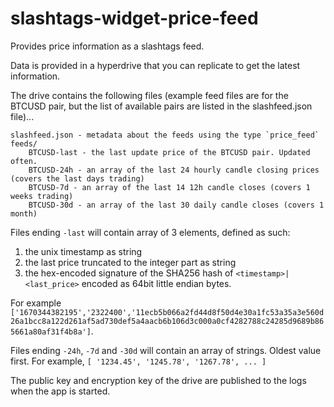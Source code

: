 # slashtags-widget-price-feed

Provides price information as a slashtags feed.

Data is provided in a hyperdrive that you can replicate to get the latest information.

The drive contains the following files (example feed files are for the BTCUSD pair, but the list of available pairs are listed in the slashfeed.json file)...

```
slashfeed.json - metadata about the feeds using the type `price_feed`
feeds/
    BTCUSD-last - the last update price of the BTCUSD pair. Updated often.
    BTCUSD-24h - an array of the last 24 hourly candle closing prices (covers the last days trading)
    BTCUSD-7d - an array of the last 14 12h candle closes (covers 1 weeks trading)
    BTCUSD-30d - an array of the last 30 daily candle closes (covers 1 month)
```

Files ending `-last` will contain array of 3 elements, defined as such: 

1. the unix timestamp as string
2. the last price truncated to the integer part as string  
3. the hex-encoded signature of the SHA256 hash of `<timestamp>|<last_price>` encoded as 64bit little endian bytes. 

For example `['1670344382195','2322400','11ecb5b066a2fd44d8f50d4e30a1fc53a35a3e560d26a1bcc8a122d261af5ad730def5a4aacb6b106d3c000a0cf4282788c24285d9689b865661a80af31f4b8a']`.

Files ending `-24h`, `-7d` and `-30d` will contain an array of strings. Oldest value first. 
For example, `[ '1234.45', '1245.78', '1267.78', ... ]`

The public key and encryption key of the drive are published to the logs when the app is started.
